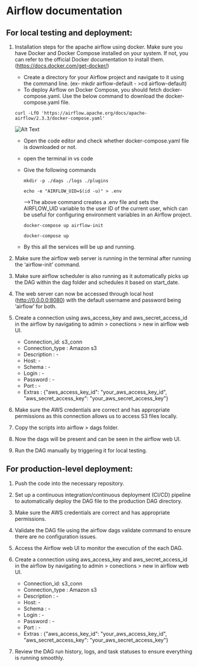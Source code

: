 # Airflow documentation

## For local testing and deployment:

1. Installation steps for the apache airflow using docker.
 Make sure you have Docker and Docker Compose installed on your system. If not, you can refer to the official Docker documentation to install them. (https://docs.docker.com/get-docker/)
   * Create a directory for your Airflow project and navigate to it using the command line. (ex- mkdir airflow-default - >cd  airflow-default)
   * To deploy Airflow on Docker Compose, you should fetch docker-compose.yaml. Use the below command to download the docker-compose.yaml file.
   ```
   curl -LfO 'https://airflow.apache.org/docs/apache-airflow/2.3.3/docker-compose.yaml'
   ```
   ![Alt Text](path/to/image.png)
   * Open the code editor and check whether docker-compose.yaml file is downloaded or not.
   * open the terminal in vs code 
   * Give the following commands
      ``` 
      mkdir -p ./dags ./logs ./plugins
      ```
      ```			
      echo -e "AIRFLOW_UID=$(id -u)" > .env
      ```
      
      -->The above command creates a .env file and sets the AIRFLOW_UID variable to the user ID of the current user, which can be useful for configuring environment variables in an Airflow project.
      ```
      docker-compose up airflow-init
      ```
      ```
      docker-compose up
      ```
    * By this all the services will be up and running.
      
2. Make sure the airflow web server is running in the terminal after running the ‘airflow-init’ command. 

3. Make sure airflow scheduler is also running as it automatically picks up the DAG within the dag folder and schedules it based on start_date.

4. The web server can now be accessed through local host (http://0.0.0.0:8080) with the default username and password being ‘airflow’ for both.

5. Create a connection using aws_access_key and aws_secret_access_id in the airflow by navigating to admin > conections > new in airflow web UI.

    * Connection_id: s3_conn
    * Connection_type : Amazon s3
    * Description : -
    * Host: -
    * Schema : -
    * Login : -
    * Password : -
    * Port : -
    * Extras : {"aws_access_key_id": "your_aws_access_key_id", "aws_secret_access_key": "your_aws_secret_access_key"}


6. Make sure the AWS credentials are correct and has appropriate permissions as this connection allows us to access S3 files locally.

7. Copy the scripts into airflow > dags folder.

8. Now the dags will be present and can be seen in the airflow web UI.

9. Run the DAG manually by triggering it for local testing.


## For production-level deployment:

1. Push the code into the necessary repository. 

2. Set up a continuous integration/continuous deployment (CI/CD) pipeline to automatically deploy the DAG file to the production DAG directory.

3. Make sure the AWS credentials are correct and has appropriate permissions.

4. Validate the DAG file using the airflow dags validate command to ensure there are no configuration issues.

5. Access the Airflow web UI to monitor the execution of the each DAG.

6. Create a connection using aws_access_key and aws_secret_access_id in the airflow by navigating to admin > conections > new in airflow web UI.

    * Connection_id: s3_conn
    * Connection_type : Amazon s3
    * Description : -
    * Host: -
    * Schema : -
    * Login : -
    * Password : -
    * Port : -
    * Extras : {"aws_access_key_id": "your_aws_access_key_id", "aws_secret_access_key": "your_aws_secret_access_key"}

7. Review the DAG run history, logs, and task statuses to ensure everything is running smoothly.

